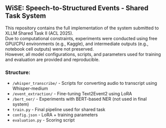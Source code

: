 ## WiSE: Speech-to-Structured Events - Shared Task System

This repository contains the full implementation of the system submitted to XLLM Shared Task II (ACL 2025).  
Due to computational constraints, experiments were conducted using free GPU/CPU environments (e.g., Kaggle), and intermediate outputs (e.g., notebook cell outputs) were not preserved.  
However, all model configurations, scripts, and parameters used for training and evaluation are provided and reproducible.

### Structure:
- `/whisper_transcribe/` - Scripts for converting audio to transcript using Whisper-medium
- `/event_extraction/` - Fine-tuning Text2Event2 using LoRA
- `/bert_ner/` - Experiments with BERT-based NER (not used in final system)
- `train.py` - Final pipeline used for shared task
- `config.json` - LoRA + training parameters
- `evaluation.py` - Scoring script
